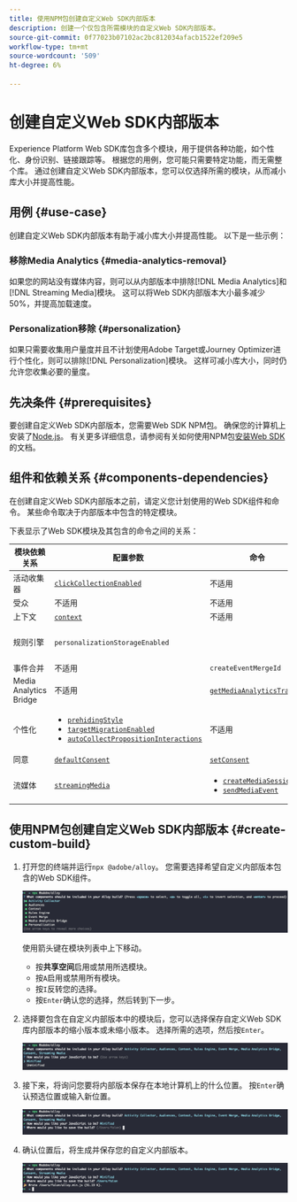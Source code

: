 ```yaml
---
title: 使用NPM包创建自定义Web SDK内部版本
description: 创建一个仅包含所需模块的自定义Web SDK内部版本。
source-git-commit: 0f77023b07102ac2bc812034afacb1522ef209e5
workflow-type: tm+mt
source-wordcount: '509'
ht-degree: 6%

---
```



# 创建自定义Web SDK内部版本

Experience Platform Web SDK库包含多个模块，用于提供各种功能，如个性化、身份识别、链接跟踪等。 根据您的用例，您可能只需要特定功能，而无需整个库。 通过创建自定义Web SDK内部版本，您可以仅选择所需的模块，从而减小库大小并提高性能。

## 用例 {#use-case}

创建自定义Web SDK内部版本有助于减小库大小并提高性能。 以下是一些示例：

### 移除Media Analytics {#media-analytics-removal}

如果您的网站没有媒体内容，则可以从内部版本中排除[!DNL Media Analytics]和[!DNL Streaming Media]模块。 这可以将Web SDK内部版本大小最多减少50%，并提高加载速度。

### Personalization移除 {#personalization}

如果只需要收集用户量度并且不计划使用Adobe Target或Journey Optimizer进行个性化，则可以排除[!DNL Personalization]模块。 这样可减小库大小，同时仍允许您收集必要的量度。

## 先决条件 {#prerequisites}

要创建自定义Web SDK内部版本，您需要Web SDK NPM包。 确保您的计算机上安装了[Node.js](https://nodejs.org/en/download/package-manager/all)。 有关更多详细信息，请参阅有关如何使用NPM包[安装Web SDK](npm.md)的文档。

## 组件和依赖关系 {#components-dependencies}

在创建自定义Web SDK内部版本之前，请定义您计划使用的Web SDK组件和命令。 某些命令取决于内部版本中包含的特定模块。

下表显示了Web SDK模块及其包含的命令之间的关系：

| 模块依赖关系 | 配置参数 | 命令 | 大小类别 |
|---------|----------|---------|---------|
| 活动收集器 | [`clickCollectionEnabled`](../commands/configure/clickcollectionenabled.md) | 不适用 | 媒介 |
| 受众 | 不适用 | 不适用 | 小 |
| 上下文 | [`context`](../commands/configure/context.md) | 不适用 | 小 |
| 规则引擎 | `personalizationStorageEnabled` | | <ul><li>`evaluateRulesets`</li><li>[`subscribeRulesetItems`](../commands/subscriberulesetitems.md)</li></ul> | 媒介 |
| 事件合并 | 不适用 | `createEventMergeId` | 小 |
| Media Analytics Bridge | 不适用 | [`getMediaAnalyticsTracker`](../commands/getmediaanalyticstracker.md) | 大 |
| 个性化 | <ul><li>[`prehidingStyle`](../commands/configure/prehidingstyle.md)</li><li>[`targetMigrationEnabled`](../commands/configure/targetmigrationenabled.md)</li><li>[`autoCollectPropositionInteractions`](../commands/configure/autocollectpropositioninteractions.md)</li></ul> | 不适用 | 大 |
| 同意 | [`defaultConsent`](../commands/configure/defaultconsent.md) | [`setConsent`](../commands/setconsent.md) | 小 |
| 流媒体 | [`streamingMedia`](../commands/configure/streamingmedia.md) | <ul><li>[`createMediaSession`](../commands/createmediasession.md)</li><li>[`sendMediaEvent`](../commands/sendmediaevent.md)</li></ul> | 大 |

## 使用NPM包创建自定义Web SDK内部版本 {#create-custom-build}

1. 打开您的终端并运行`npx @adobe/alloy`。 您需要选择希望自定义内部版本包含的Web SDK组件。

   ![显示自定义生成模块选择的终端图像。](../assets/custom-build/npx.png)

   使用箭头键在模块列表中上下移动。

   * 按&#x200B;**共享空间**&#x200B;启用或禁用所选模块。
   * 按`A`启用或禁用所有模块。
   * 按`I`反转您的选择。
   * 按`Enter`确认您的选择，然后转到下一步。

1. 选择要包含在自定义内部版本中的模块后，您可以选择保存自定义Web SDK库内部版本的缩小版本或未缩小版本。 选择所需的选项，然后按`Enter`。

   ![显示自定义生成精简选择的终端图像。](../assets/custom-build/minify.png)

1. 接下来，将询问您要将内部版本保存在本地计算机上的什么位置。 按`Enter`确认预选位置或输入新位置。

   ![显示自定义生成保存选项的终端图像。](../assets/custom-build/save.png)

1. 确认位置后，将生成并保存您的自定义内部版本。

   ![显示自定义生成保存位置的终端图像。](../assets/custom-build/saved.png)

